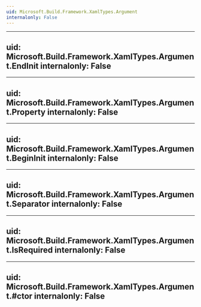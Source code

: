 ```yaml
---
uid: Microsoft.Build.Framework.XamlTypes.Argument
internalonly: False
---
```


---
uid: Microsoft.Build.Framework.XamlTypes.Argument.EndInit
internalonly: False
---

---
uid: Microsoft.Build.Framework.XamlTypes.Argument.Property
internalonly: False
---

---
uid: Microsoft.Build.Framework.XamlTypes.Argument.BeginInit
internalonly: False
---

---
uid: Microsoft.Build.Framework.XamlTypes.Argument.Separator
internalonly: False
---

---
uid: Microsoft.Build.Framework.XamlTypes.Argument.IsRequired
internalonly: False
---

---
uid: Microsoft.Build.Framework.XamlTypes.Argument.#ctor
internalonly: False
---
